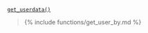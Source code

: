 <p><code><a href="https://developer.wordpress.org/reference/functions/get_userdata/">get_userdata()</a></code></p>

<blockquote>

{% include functions/get_user_by.md %}

</blockquote>
